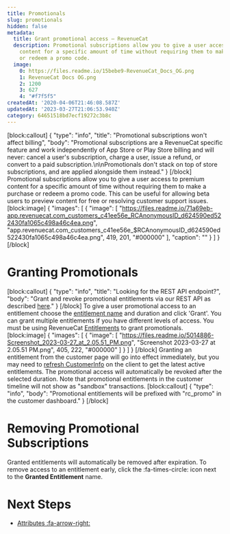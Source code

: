```yaml
---
title: Promotionals
slug: promotionals
hidden: false
metadata:
  title: Grant promotional access – RevenueCat
  description: Promotional subscriptions allow you to give a user access to premium
    content for a specific amount of time without requiring them to make a purchase
    or redeem a promo code.
  image:
    0: https://files.readme.io/15bebe9-RevenueCat_Docs_OG.png
    1: RevenueCat Docs OG.png
    2: 1200
    3: 627
    4: "#f7f5f5"
createdAt: '2020-04-06T21:46:08.587Z'
updatedAt: '2023-03-27T21:06:53.940Z'
category: 64651518bd7ecf19272c3b8c
---
```

[block:callout]
{
  "type": "info",
  "title": "Promotional subscriptions won't affect billing",
  "body": "Promotional subscriptions are a RevenueCat specific feature and work independently of App Store or Play Store billing and will never: cancel a user's subscription, charge a user, issue a refund, or convert to a paid subscription.\n\nPromotionals don't stack on top of store subscriptions, and are applied alongside them instead."
}
[/block]
Promotional subscriptions allow you to give a user access to premium content for a specific amount of time without requiring them to make a purchase or redeem a promo code. This can be useful for allowing beta users to preview content for free or resolving customer support issues. 
[block:image]
{
  "images": [
    {
      "image": [
        "https://files.readme.io/71a69eb-app.revenuecat.com_customers_c41ee56e_RCAnonymousID_d624590ed522430fa1065c498a46c4ea.png",
        "app.revenuecat.com_customers_c41ee56e_$RCAnonymousID_d624590ed522430fa1065c498a46c4ea.png",
        419,
        201,
        "#000000"
      ],
      "caption": ""
    }
  ]
}
[/block]
# Granting Promotionals
[block:callout]
{
  "type": "info",
  "title": "Looking for the REST API endpoint?",
  "body": "Grant and revoke promotional entitlements via our REST API as described [here](https://docs.revenuecat.com/reference/grant-a-promotional-entitlement)."
}
[/block]
To give a user promotional access to an entitlement choose the [entitlement name](doc:entitlements) and duration and click 'Grant'. You can grant multiple entitlements if you have different levels of access. You must be using RevenueCat [Entitlements](doc:entitlements) to grant promotionals.
[block:image]
{
  "images": [
    {
      "image": [
        "https://files.readme.io/5014886-Screenshot_2023-03-27_at_2.05.51_PM.png",
        "Screenshot 2023-03-27 at 2.05.51 PM.png",
        405,
        222,
        "#000000"
      ]
    }
  ]
}
[/block]
Granting an entitlement from the customer page will go into effect immediately, but you may need to [refresh CustomerInfo](doc:getting-started-1#section-get-subscription-status) on the client to get the latest active entitlements. The promotional access will automatically be revoked after the selected duration. Note that promotional entitlements in the customer timeline will not show as "sandbox" transactions.
[block:callout]
{
  "type": "info",
  "body": "Promotional entitlements will be prefixed with \"rc_promo\" in the customer dashboard."
}
[/block]
# Removing Promotional Subscriptions
Granted entitlements will automatically be removed after expiration. To remove access to an entitlement early, click the :fa-times-circle: icon next to the **Granted Entitlement** name.

# Next Steps

* [Attributes :fa-arrow-right:](doc:attributes)